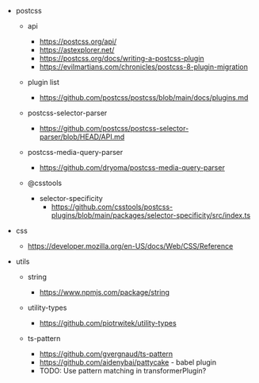 * postcss

    * api
        * https://postcss.org/api/
        * https://astexplorer.net/
        * https://postcss.org/docs/writing-a-postcss-plugin
        * https://evilmartians.com/chronicles/postcss-8-plugin-migration

    * plugin list
        * https://github.com/postcss/postcss/blob/main/docs/plugins.md

    * postcss-selector-parser
        * https://github.com/postcss/postcss-selector-parser/blob/HEAD/API.md

    * postcss-media-query-parser
        * https://github.com/dryoma/postcss-media-query-parser

    * @csstools

        * selector-specificity
            * https://github.com/csstools/postcss-plugins/blob/main/packages/selector-specificity/src/index.ts

* css
    * https://developer.mozilla.org/en-US/docs/Web/CSS/Reference

* utils

    * string
        * https://www.npmjs.com/package/string

    * utility-types
        * https://github.com/piotrwitek/utility-types

    * ts-pattern
        * https://github.com/gvergnaud/ts-pattern
        * https://github.com/aidenybai/pattycake - babel plugin
        * TODO: Use pattern matching in transformerPlugin?